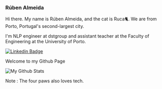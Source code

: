 ### Rúben Almeida

Hi there. My name is Rúben Almeida, and the cat is Ruca🐈. We are from Porto, Portugal's second-largest city. 

I'm NLP engineer at dstgroup and assistant teacher at the Faculty of Engineering at the University of Porto.

[![Linkedin Badge](https://img.shields.io/badge/-Rúben_Almeida-blue?style=flat-square&logo=Linkedin&logoColor=white&link=https://www.linkedin.com/in/almeida-ruben//)](https://www.linkedin.com/in/almeida-ruben)

Welcome to my Github Page

![My Github Stats](https://github-readme-stats.vercel.app/api?username=arubenruben&count_private=true&show_icons=true&theme=dark)

Note : The four paws also loves tech.

